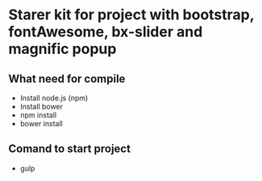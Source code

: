 # Starer kit for project with bootstrap, fontAwesome, bx-slider and magnific popup #

## What need for compile ##
* Install node.js (npm)
* Install bower
* npm install
* bower install

## Comand to start project ##
* gulp
